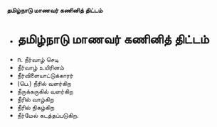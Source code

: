 **தமிழ்நாடு மாணவர் கணினித் திட்டம்**
- # தமிழ்நாடு மாணவர் கணினித் திட்டம்
- n. நீர்வாழ் செடி
- நீர்வாழ் உயிரினம்
- நீர்விளையாட்டுக்காரர்
- (பெ.) நீரில் வளர்கிற
- நீருக்கருகில் வளர்கிற
- நீரில் வாழ்கிற
- நீரில் நிகழ்கிற
- நீர்மேல் கடத்தப்படுகிற.

